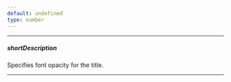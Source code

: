 ```yaml
---
default: undefined
type: number
---
```

---
##### shortDescription
Specifies font opacity for the title.

---
